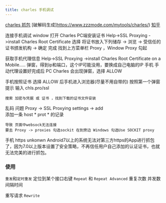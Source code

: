 ```yaml
---
title: charles 手机调试
---
```

[charles 抓包](https://www.charlesproxy.com/)
[破解码生成]https://www.zzzmode.com/mytools/charles/) 
[知乎](https://zhuanlan.zhihu.com/p/351377492)

连接手机调试
window 打开 Charles 
PC端安装证书
    Help->SSL Proxying ->install Charles Root Certificate
    选择 将证书放入下列储存 -> 浏览 -> 受信任的证书颁发机构 -> 确定 完成
    找到上方菜单栏 Proxy ，Window Proxy 勾起

获取手机代理信息
    Help->SSL Proxying ->install Charles Root Certificate on a Mobile.....
    弹窗，得到ip和端口，这个IP可能没用，要换成自己电脑的IP
    手机 手动代理设置好完成后 PC Charles 会出现弹窗，选择 ALLOW 

手机按照证书
    选择 ALLOW 后手机进入浏览器(尽量不用自带的) 按照第一个弹窗提示 输入 chls.pro/ssl 

    搜索 加密与凭据 或 证书 ，找到下载的证书文件安装
    
乱码 问题 
    Proxy -> SSL Proxying settings -> add  
    添加一条 host * prot * 的记录

    导致 页面中websock无法连接
    要去 Proxy -> proxies 勾选sockit 在到旁边 Windows 勾选Use SOCKIT proxy

手机 https unkonwn
    Android7以上的系统无法对第三方https的App进行抓包了，因为7.0以上版本设置了安全策略，不再信任用户自己添加的认证证书，也就无法完美的进行抓包。
### 使用
`重发`和`定时重发`
    定位到某个接口右键 `Repeat` 和 `Repeat Advanced`
        重复次数
        并发数 
        间隔时间

重写请求 `Rewrite`

